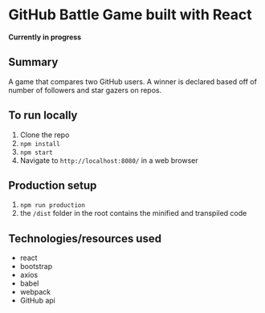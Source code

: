 # GitHub Battle Game built with React

**Currently in progress**

## Summary
A game that compares two GitHub users.
A winner is declared based off of number of followers and star gazers on repos.

## To run locally
1. Clone the repo
2. `npm install`
3. `npm start`
4. Navigate to `http://localhost:8080/` in a web browser

## Production setup
1. `npm run production`
2. the `/dist` folder in the root contains the minified and transpiled code

## Technologies/resources used
- react
- bootstrap
- axios
- babel
- webpack
- GitHub api

